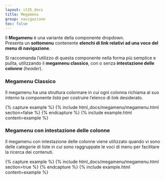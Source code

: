 ```yaml
---
layout: it25_docs
title: Megamenu
group: navigazione
toc: false
---
```


Il **Megamenu** è una variante della componente dropdown.  
Presenta un **sottomenu** contenente **elenchi di link relativi ad una voce del menu di navigazione**.

Si raccomanda l’utilizzo di questa componente nella forma più semplice e pulita, utilizzando il **megamenu classico**, con o senza **intestazione delle colonne** (_header_).

### Megamenu Classico

Il megamenu ha una struttura colonnare in cui ogni colonna richiama al suo interno la componente _lista_ per costruire l’elenco di link desiderato.

{% capture example %}
{% include html_docs/megamenu/megamenu.html section=false %}
{% endcapture %}
{% include example.html content=example %}

### Megamenu con intestazione delle colonne

Il megamenu con intestazione delle colonne viene utilizzato quando vi sono delle categorie di liste in cui sono raggruppate le voci di menu per facilitare la ricerca dei contenuti.

{% capture example %}
{% include html_docs/megamenu/megamenu.html section=true %}
{% endcapture %}
{% include example.html content=example %}
